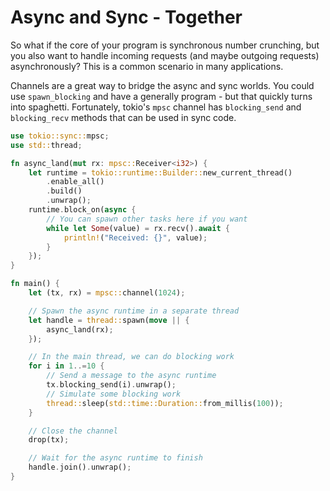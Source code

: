 # Async and Sync - Together

So what if the core of your program is synchronous number crunching, but you also want to handle incoming requests (and maybe outgoing requests) asynchronously? This is a common scenario in many applications.

Channels are a great way to bridge the async and sync worlds. You could use `spawn_blocking` and have a generally program - but that quickly turns into spaghetti. Fortunately, tokio's `mpsc` channel has `blocking_send` and `blocking_recv` methods that can be used in sync code.

```rust
use tokio::sync::mpsc;
use std::thread;

fn async_land(mut rx: mpsc::Receiver<i32>) {
    let runtime = tokio::runtime::Builder::new_current_thread()
        .enable_all()
        .build()
        .unwrap();
    runtime.block_on(async {
        // You can spawn other tasks here if you want
        while let Some(value) = rx.recv().await {
            println!("Received: {}", value);
        }
    });
}

fn main() {
    let (tx, rx) = mpsc::channel(1024);

    // Spawn the async runtime in a separate thread
    let handle = thread::spawn(move || {
        async_land(rx);
    });

    // In the main thread, we can do blocking work
    for i in 1..=10 {
        // Send a message to the async runtime
        tx.blocking_send(i).unwrap();
        // Simulate some blocking work
        thread::sleep(std::time::Duration::from_millis(100));
    }

    // Close the channel
    drop(tx);

    // Wait for the async runtime to finish
    handle.join().unwrap();
}
```
